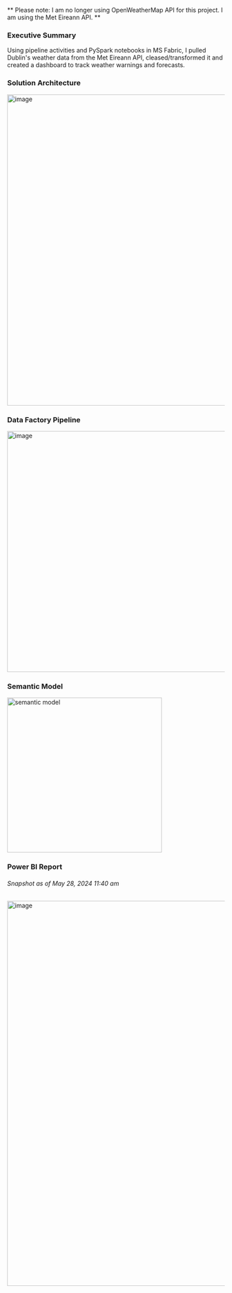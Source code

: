** Please note: I am no longer using OpenWeatherMap API for this project. I am using the Met Eireann API. **

### Executive Summary
Using pipeline activities and PySpark notebooks in MS Fabric, I pulled Dublin's weather data from the Met Eireann API, cleased/transformed it and created a dashboard to track weather warnings and forecasts.

### Solution Architecture
<img width="719" alt="image" src="https://github.com/user-attachments/assets/13532d28-774b-432f-979c-4388154f679a">

### Data Factory Pipeline
<img width="557" alt="image" src="https://github.com/user-attachments/assets/cdf2509c-840e-48b9-97c1-62a14163ffdd">
 
### Semantic Model
<img width="358" alt="semantic model" src="https://github.com/user-attachments/assets/eab239d7-8907-4071-a8ca-02608762fb0b">

### Power BI Report
###### Snapshot as of May 28, 2024 11:40 am

<img width="890" alt="image" src="https://github.com/johnuzoma/Weather-Data-Engineering/assets/18267074/1e63b5b6-3c90-4d87-906a-e71ea21f01a0">







